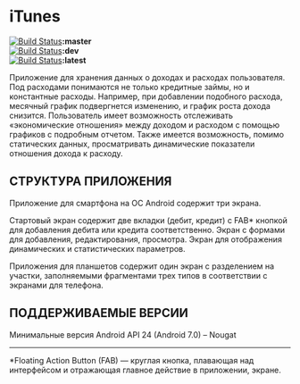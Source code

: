 # iTunes

[![Build Status](https://circleci.com/gh/Nimtego/ofc/tree/master.svg?style=svg&circle-token=89eb9291565c29f76f2bf73f889bad000fcb186b)](https://circleci.com/gh/Nimtego/ofc/tree/master)**:master**  
[![Build Status](https://circleci.com/gh/Nimtego/ofc/tree/dev.svg?style=svg&circle-token=89eb9291565c29f76f2bf73f889bad000fcb186b)](https://circleci.com/gh/Nimtego/ofc/tree/dev)**:dev**  
[![Build Status](https://circleci.com/gh/Nimtego/ofc.svg?style=svg&circle-token=89eb9291565c29f76f2bf73f889bad000fcb186b)](https://circleci.com/gh/Nimtego/ofc/tree/dev)**:latest**  


Приложение для хранения данных о доходах и расходах пользователя. 
Под расходами понимаются не только кредитные займы, но и константные расходы. 
Например, при добавлении подобного расхода, месячный график подвергнется изменению, и график роста дохода снизится. 
Пользователь имеет возможность отслеживать «экономические отношения» между доходом и расходом с помощью графиков с подробным отчетом. 
Также имеется возможность, помимо статических данных, просматривать динамические показатели отношения дохода к расходу.

СТРУКТУРА ПРИЛОЖЕНИЯ
------------

Приложение для смартфона на ОС Android содержит три экрана. 

Стартовый экран содержит две вкладки (дебит, кредит) с FAB* кнопкой для добавления дебита или кредита соответственно. 
Экран с формами для добавления, редактирования, просмотра.
Экран для отображения динамических и статистических параметров.

Приложения для планшетов содержит один экран с разделением на участки,
заполняемыми фрагментами трех типов в соответствии с экранами для телефона.

ПОДДЕРЖИВАЕМЫЕ ВЕРСИИ
------------

Минимальные версия Android API 24 (Android 7.0) – Nougat

-----------
*Floating Action Button (FAB) — круглая кнопка, плавающая над интерфейсом и отражающая главное действие в приложении, экране.
